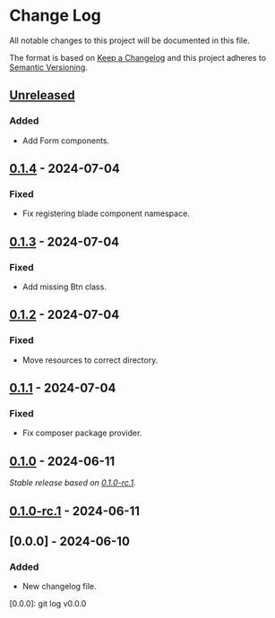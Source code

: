 # Change Log
All notable changes to this project will be documented in this file.

The format is based on [Keep a Changelog](http://keepachangelog.com/)
and this project adheres to [Semantic Versioning](http://semver.org/).

## [Unreleased]

### Added

- Add Form components.

## [0.1.4] - 2024-07-04

### Fixed

- Fix registering blade component namespace.

## [0.1.3] - 2024-07-04

### Fixed

- Add missing Btn class.

## [0.1.2] - 2024-07-04

### Fixed

- Move resources to correct directory.

## [0.1.1] - 2024-07-04

### Fixed

- Fix composer package provider.

## [0.1.0] - 2024-06-11

_Stable release based on [0.1.0-rc.1]._

## [0.1.0-rc.1] - 2024-06-11

## [0.0.0] - 2024-06-10

### Added

- New changelog file.

[Unreleased]: https://https://github.com/internetguru/blade-components/compare/staging...dev
[0.1.4]: https://https://github.com/internetguru/blade-components/compare/v0.1.3...v0.1.4
[0.1.3]: https://https://github.com/internetguru/blade-components/compare/v0.1.2...v0.1.3
[0.1.2]: https://https://github.com/internetguru/blade-components/compare/v0.1.1...v0.1.2
[0.1.1]: https://https://github.com/internetguru/blade-components/compare/v0.1.0...v0.1.1
[0.1.0]: https://https://github.com/internetguru/blade-components/compare/v0.0.0...v0.1.0
[0.1.0-rc.1]: https://github.com/internetguru/blade-components/releases/tag/v0.0.0
[0.0.0]: git log v0.0.0
